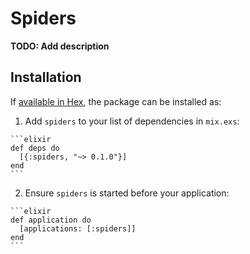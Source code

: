 # Spiders

**TODO: Add description**

## Installation

If [available in Hex](https://hex.pm/docs/publish), the package can be installed as:

  1. Add `spiders` to your list of dependencies in `mix.exs`:

    ```elixir
    def deps do
      [{:spiders, "~> 0.1.0"}]
    end
    ```

  2. Ensure `spiders` is started before your application:

    ```elixir
    def application do
      [applications: [:spiders]]
    end
    ```

